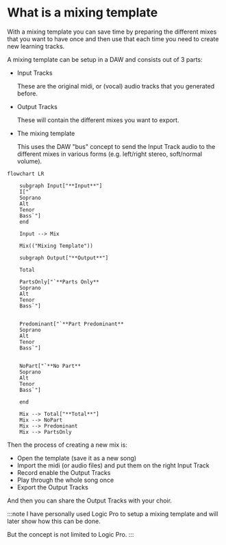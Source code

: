 # What is a mixing template

With a mixing template you can save time by preparing the different mixes that you want to have once and then use that each time you need to create new learning tracks. 

A mixing template can be setup in a DAW and consists out of 3 parts:

- Input Tracks

  These are the original midi, or (vocal) audio tracks that you generated before.

- Output Tracks

  These will contain the different mixes you want to export.

- The mixing template

  This uses the DAW "bus" concept to send the Input Track audio to the different mixes in various forms (e.g. left/right stereo, soft/normal volume).

```mermaid
flowchart LR

    subgraph Input["**Input**"]
    I["`
    Soprano
    Alt
    Tenor
    Bass`"]
    end

    Input --> Mix
 
    Mix(("Mixing Template"))
   
    subgraph Output["**Output**"]

    Total

    PartsOnly["`**Parts Only**
    Soprano
    Alt
    Tenor
    Bass`"]


    Predominant["`**Part Predominant**
    Soprano
    Alt
    Tenor
    Bass`"]


    NoPart["`**No Part**
    Soprano
    Alt
    Tenor
    Bass`"]

    end

    Mix --> Total["**Total**"]
    Mix --> NoPart
    Mix --> Predominant
    Mix --> PartsOnly

```

Then the process of creating a new mix is:

- Open the template (save it as a new song)
- Import the midi (or audio files) and put them on the right Input Track
- Record enable the Output Tracks
- Play through the whole song once
- Export the Output Tracks

And then you can share the Output Tracks with your choir.


:::note
I have personally used Logic Pro to setup a mixing template and will later show how this can be done.

But the concept is not limited to Logic Pro.
:::